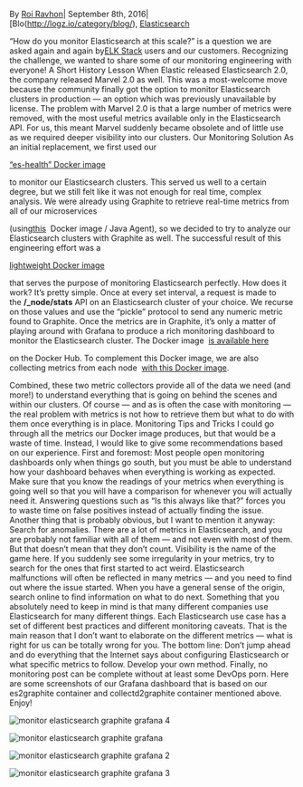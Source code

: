 
By [Roi Ravhon](http://logz.io/author/roiravhon/)| September 8th, 2016|[Blo(http://logz.io/category/blog/), [Elasticsearch](http://logz.io/category/blog/elasticsearch/)

“How do you monitor Elasticsearch at this scale?” is a question we are asked again and again by[ELK Stack](http://logz.io/learn/complete-guide-elk-stack/) users and our customers. Recognizing the challenge, we wanted to share some of our monitoring engineering with everyone!
A Short History Lesson
When Elastic released Elasticsearch 2.0, the company released Marvel 2.0 as well. This was a most-welcome move because the community finally got the option to monitor Elasticsearch clusters in production — an option which was previously unavailable by license.
The problem with Marvel 2.0 is that a large number of metrics were removed, with the most useful metrics available only in the Elasticsearch API. For us, this meant Marvel suddenly became obsolete and of little use as we required deeper visibility into our clusters.
Our Monitoring Solution
As an initial replacement, we first used our 

[“es-health” Docker image](https://github.com/logzio/logzio-es-health) 

to monitor our Elasticsearch clusters. This served us well to a certain degree, but we still felt like it was not enough for real time, complex analysis.
We were already using Graphite to retrieve real-time metrics from all of our microservices

(using[this](https://github.com/logzio/jmx2graphite) 
Docker image / Java Agent), so we decided to try to analyze our Elasticsearch clusters with Graphite as well.
The successful result of this engineering effort was a 

[lightweight Docker image](https://github.com/logzio/logzio-es2graphite) 

that serves the purpose of monitoring Elasticsearch perfectly.
How does it work? It’s pretty simple. Once at every set interval, a request is made to
the **/_node/stats** API on an Elasticsearch cluster of your choice. We recurse on those values and use the “pickle” protocol to send any numeric metric found to Graphite. Once the metrics are in Graphite, it’s only a matter of playing around with Grafana to produce a rich monitoring dashboard to monitor the Elasticsearch cluster.
The Docker image 
[is available here](https://hub.docker.com/r/logzio/es2graphite/) 

on the Docker Hub.
To complement this Docker image, we are also collecting metrics from each node 
[with this Docker image](https://hub.docker.com/r/andreasjansson/collectd-write-graphite/).

Combined, these two metric collectors provide all of the data we need (and more!) to understand everything that is going on behind the scenes and within our clusters.
Of course — and as is often the case with monitoring — the real problem with metrics is not how to retrieve them but what to do with them once everything is in place.
Monitoring Tips and Tricks
I could go through all the metrics our Docker image produces, but that would be a waste of time. Instead, I would like to give some recommendations based on our experience.
First and foremost: Most people open monitoring dashboards only when things go south, but you must be able to understand how your dashboard behaves when everything is working as expected. Make sure that you know the readings of your metrics when everything is going well so that you will have a comparison for whenever you will actually need it. Answering questions such as “Is this always like that?” forces you to waste time on false positives instead of actually finding the issue.
Another thing that is probably obvious, but I want to mention it anyway: Search for anomalies. There are a lot of metrics in Elasticsearch, and you are probably not familiar with all of them — and not even with most of them. But that doesn’t mean that they don’t count.
Visibility is the name of the game here. If you suddenly see some irregularity in your metrics, try to search for the ones that first started to act weird. Elasticsearch malfunctions will often be reflected in many metrics — and you need to find out where the issue started. When you have a general sense of the origin, search online to find information on what to do next.
Something that you absolutely need to keep in mind is that many different companies use Elasticsearch for many different things.
Each Elasticsearch use case has a set of different best practices and different monitoring caveats. That is the main reason that I don’t want to elaborate on the different metrics — what is right for us can be totally wrong for you. The bottom line: Don’t jump ahead and do everything that the Internet says about configuring Elasticsearch or what specific metrics to follow. Develop your own method.
Finally, no monitoring post can be complete without at least some DevOps porn.
Here are some screenshots of our Grafana dashboard that is based on our es2graphite container and collectd2graphite container mentioned above. Enjoy!

![monitor elasticsearch graphite grafana 4](http://upload-images.jianshu.io/upload_images/22730-393af84df56ace76.png?imageMogr2/auto-orient/strip%7CimageView2/2/w/1240)

![monitor elasticsearch graphite grafana](http://upload-images.jianshu.io/upload_images/22730-b81cc4a9f4d01775.png?imageMogr2/auto-orient/strip%7CimageView2/2/w/1240)

![monitor elasticsearch graphite grafana 2](http://upload-images.jianshu.io/upload_images/22730-403118c2791b4dbd.png?imageMogr2/auto-orient/strip%7CimageView2/2/w/1240)

![monitor elasticsearch graphite grafana 3](http://upload-images.jianshu.io/upload_images/22730-0f06d2d1d829b233.png?imageMogr2/auto-orient/strip%7CimageView2/2/w/1240)
